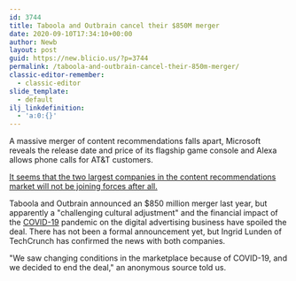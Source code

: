 ```yaml
---
id: 3744
title: Taboola and Outbrain cancel their $850M merger
date: 2020-09-10T17:34:10+00:00
author: Newb
layout: post
guid: https://new.blicio.us/?p=3744
permalink: /taboola-and-outbrain-cancel-their-850m-merger/
classic-editor-remember:
  - classic-editor
slide_template:
  - default
ilj_linkdefinition:
  - 'a:0:{}'
---
```

A massive merger of content recommendations falls apart, Microsoft reveals the release date and price of its flagship game console and Alexa allows phone calls for AT&T customers.

[It seems that the two largest companies in the content recommendations market will not be joining forces after all.](https://techcrunch.com/2020/09/08/taboola-and-outbrain-call-off-their-850m-merger/?utm_source=angellist "It seems that the two largest companies in the content recommendations market will not be joining forces after all.")

Taboola and Outbrain announced an $850 million merger last year, but apparently a "challenging cultural adjustment" and the financial impact of the [COVID-19](https://new.blicio.us/low-cost-online-business-ideas-for-the-post-covid-19-world/) pandemic on the digital advertising business have spoiled the deal. There has not been a formal announcement yet, but Ingrid Lunden of TechCrunch has confirmed the news with both companies.

"We saw changing conditions in the marketplace because of COVID-19, and we decided to end the deal," an anonymous source told us.
